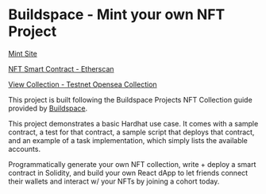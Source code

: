 # Buildspace - Mint your own NFT Project

[Mint Site](https://rare-nfts-collection-gisellenessi.vercel.app/)

[NFT Smart Contract - Etherscan](https://rinkeby.etherscan.io/address/0xa5f2ba0fFf428A9913FA5B8aC6f93B44e13A653b#code)

[View Collection - Testnet Opensea Collection](https://testnets.opensea.io/collection/squarenft-n4krdfqrby)

This project is built following the Buildspace Projects NFT Collection guide provided by [Buildspace](https://buildspace.so/).

This project demonstrates a basic Hardhat use case. It comes with a sample contract, a test for that contract, a sample script that deploys that contract, and an example of a task implementation, which simply lists the available accounts.

Programmatically generate your own NFT collection, write + deploy a smart contract in Solidity, and build your own React dApp to let friends connect their wallets and interact w/ your NFTs by joining a cohort today.
